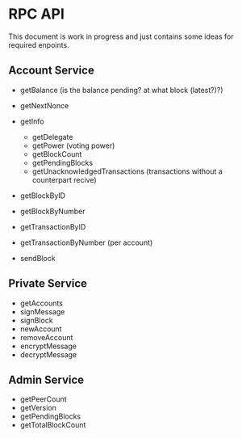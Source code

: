 # RPC API

This document is work in progress and just contains some ideas for required enpoints.

## Account Service

- getBalance (is the balance pending? at what block (latest?)?)
- getNextNonce
- getInfo

  - getDelegate
  - getPower (voting power)
  - getBlockCount
  - getPendingBlocks
  - getUnacknowledgedTransactions (transactions without a counterpart recive)

- getBlockByID
- getBlockByNumber
- getTransactionByID
- getTransactionByNumber (per account)
- sendBlock

## Private Service

- getAccounts
- signMessage
- signBlock
- newAccount
- removeAccount
- encryptMessage
- decryptMessage

## Admin Service

- getPeerCount
- getVersion
- getPendingBlocks
- getTotalBlockCount
